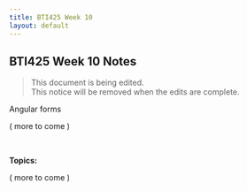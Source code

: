 ```yaml
---
title: BTI425 Week 10
layout: default
---
```


## BTI425 Week 10 Notes

> This document is being edited.  
> This notice will be removed when the edits are complete.  

Angular forms

( more to come )

<br>

**Topics:**

( more to come )

<br>
